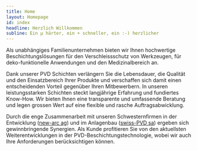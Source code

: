 ```yaml
---
title: Home
layout: Homepage
id: index
headline: Herzlich Willkommen
subline: Ein µ härter, ein + schneller, ein :-) herzlicher
---
```

Als unabhängiges Familienunternehmen bieten wir Ihnen hochwertige Beschichtungslösungen für den Verschleissschutz von Werkzeugen, für deko-funktionelle Anwendungen und den Medizinalbereich an.

Dank unserer PVD Schichten verlängern Sie die Lebensdauer, die Qualität und den Einsatzbereich Ihrer Produkte und verschaffen sich damit einen entscheidenden Vorteil gegenüber Ihren Mitbewerbern. In unseren leistungsstarken Schichten steckt langjährige Erfahrung und fundiertes Know-How. Wir bieten Ihnen eine transparente und umfassende Beratung und legen grossen Wert auf eine flexible und rasche Auftragsabwicklung.

Durch die enge Zusammenarbeit mit unseren Schwesternfirmen in der Entwicklung ([new-arc ag](http://www.new-arc.ch)) und im Anlagenbau ([swiss-PVD sa](http://www.swiss-pvd.ch)) ergeben sich gewinnbringende Synergien. Als Kunde profitieren Sie von den aktuellsten Weiterentwicklungen in der PVD-Beschichtungstechnologie, wobei wir auch Ihre Anforderungen berücksichtigen können.
